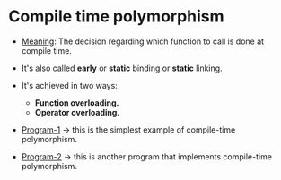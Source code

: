 # Compile time polymorphism

* <ins>Meaning</ins>: The decision regarding which function to call is done at compile time.
* It's also called **early** or **static** binding or **static** linking.
* It's achieved in two ways:
	* **Function overloading.**
	* **Operator overloading.**

* [Program-1](https://github.com/C0DER11101/CPP/blob/quickCPP/PointersVirtualFunctionsAndPolymorphism/Polymorphism/Programs/main1.cpp) $\rightarrow$ this is the simplest example of compile-time polymorphism.
* [Program-2](https://github.com/C0DER11101/CPP/blob/quickCPP/PointersVirtualFunctionsAndPolymorphism/Polymorphism/Programs/main2.cpp) $\rightarrow$ this is another program that implements compile-time polymorphism.
